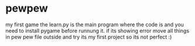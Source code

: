 # pewpew
my first game
the learn.py is the main program where the code is and you need to install pygame before runnung it.
if its showing error move all things in pew pew file outside and try
its my first project so its not perfect :)

